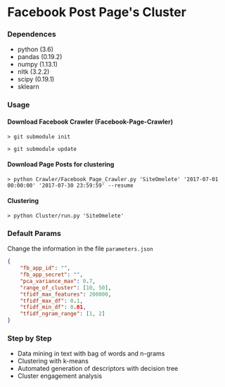 # Facebook Post Page's Cluster

### Dependences

* python (3.6)
* pandas (0.19.2)
* numpy (1.13.1)
* nltk (3.2.2)
* scipy (0.19.1)
* sklearn


### Usage

#### Download Facebook Crawler (Facebook-Page-Crawler)

`> git submodule init`

`> git submodule update`

#### Download Page Posts for clustering

`> python Crawler/Facebook_Page_Crawler.py 'SiteOmelete' '2017-07-01 00:00:00' '2017-07-30 23:59:59' --resume`

#### Clustering

`> python Cluster/run.py 'SiteOmelete'`

### Default Params

Change the information in the file `parameters.json`

```json
{
    "fb_app_id": "",
    "fb_app_secret": "",
    "pca_variance_max": 0.7,
    "range_of_cluster": [10, 50],
    "tfidf_max_features": 200000,
    "tfidf_max_df": 0.1,
    "tfidf_min_df": 0.01,  
    "tfidf_ngram_range": [1, 2]    
}
```

### Step by Step

* Data mining in text with bag of words and n-grams
* Clustering with k-means
* Automated generation of descriptors with decision tree
* Cluster engagement analysis